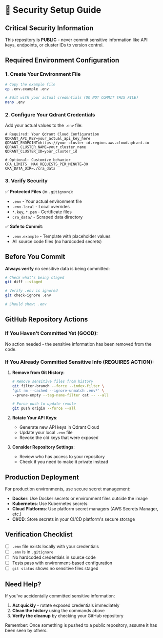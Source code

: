 # 🔐 Security Setup Guide

## Critical Security Information

This repository is **PUBLIC** - never commit sensitive information like API keys, endpoints, or cluster IDs to version control.

## Required Environment Configuration

### 1. Create Your Environment File

```bash
# Copy the example file
cp .env.example .env

# Edit with your actual credentials (DO NOT COMMIT THIS FILE)
nano .env
```

### 2. Configure Your Qdrant Credentials

Add your actual values to the `.env` file:

```env
# Required: Your Qdrant Cloud Configuration
QDRANT_API_KEY=your_actual_api_key_here
QDRANT_ENDPOINT=https://your-cluster-id.region.aws.cloud.qdrant.io
QDRANT_CLUSTER_NAME=your_cluster_name
QDRANT_CLUSTER_ID=your_cluster_id

# Optional: Customize behavior
CRA_LIMITS__MAX_REQUESTS_PER_MINUTE=30
CRA_DATA_DIR=./cra_data
```

### 3. Verify Security

✅ **Protected Files** (in `.gitignore`):
- `.env` - Your actual environment file
- `.env.local` - Local overrides
- `*.key`, `*.pem` - Certificate files
- `cra_data/` - Scraped data directory

✅ **Safe to Commit**:
- `.env.example` - Template with placeholder values
- All source code files (no hardcoded secrets)

## Before You Commit

**Always verify** no sensitive data is being committed:

```bash
# Check what's being staged
git diff --staged

# Verify .env is ignored
git check-ignore .env

# Should show: .env
```

## GitHub Repository Actions

### If You Haven't Committed Yet (GOOD):
No action needed - the sensitive information has been removed from the code.

### If You Already Committed Sensitive Info (REQUIRES ACTION):

1. **Remove from Git History**:
   ```bash
   # Remove sensitive files from history
   git filter-branch --force --index-filter \
   'git rm --cached --ignore-unmatch .env*' \
   --prune-empty --tag-name-filter cat -- --all
   
   # Force push to update remote
   git push origin --force --all
   ```

2. **Rotate Your API Keys**:
   - Generate new API keys in Qdrant Cloud
   - Update your local `.env` file
   - Revoke the old keys that were exposed

3. **Consider Repository Settings**:
   - Review who has access to your repository
   - Check if you need to make it private instead

## Production Deployment

For production environments, use secure secret management:

- **Docker**: Use Docker secrets or environment files outside the image
- **Kubernetes**: Use Kubernetes secrets
- **Cloud Platforms**: Use platform secret managers (AWS Secrets Manager, etc.)
- **CI/CD**: Store secrets in your CI/CD platform's secure storage

## Verification Checklist

- [ ] `.env` file exists locally with your credentials
- [ ] `.env` is in `.gitignore` 
- [ ] No hardcoded credentials in source code
- [ ] Tests pass with environment-based configuration
- [ ] `git status` shows no sensitive files staged

## Need Help?

If you've accidentally committed sensitive information:
1. **Act quickly** - rotate exposed credentials immediately
2. **Clean the history** using the commands above
3. **Verify the cleanup** by checking your GitHub repository

Remember: Once something is pushed to a public repository, assume it has been seen by others.